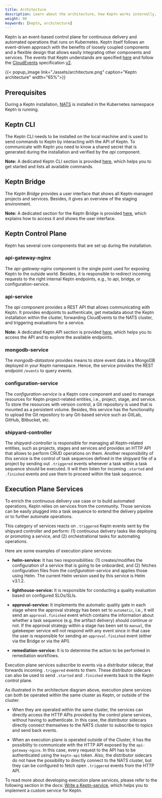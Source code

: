 ```yaml
---
title: Architecture
description: Learn about the architecture, how Keptn works internally, and can be extended.
weight: 90
keywords: [keptn, architecture]
---
```


Keptn is an event-based control plane for continuous delivery and automated operations that runs on Kubernetes. Keptn itself follows an event-driven approach with the benefits of loosely coupled components and a flexible design that allows easily integrating other components and services. The events that Keptn understands are specified [here](https://github.com/keptn/spec/blob/0.2.0/cloudevents.md) and follow the [CloudEvents](https://cloudevents.io/) specification [v2](https://github.com/cloudevents/spec/tree/v0.2).

{{< popup_image link="./assets/architecture.png" caption="Keptn architecture" width="65%">}}

## Prerequisites

During a Keptn installation, [NATS](https://nats.io/) is installed in the Kubernetes namespace Keptn is running.

## Keptn CLI
The Keptn CLI needs to be installed on the local machine and is used to send commands to Keptn by interacting with the API of Keptn. To communicate with Keptn you need to know a shared secret that is generated during the installation and verified by the *api* component.

**Note:** A dedicated Keptn CLI section is provided [here](../../0.8.x/reference/cli/), which helps you to get started and lists all available commands.

## Keptn Bridge

The *Keptn Bridge* provides a user interface that shows all Keptn-managed projects and services. Besides, it gives an overview of the staging environment. 

**Note:** A dedicated section for the Keptn Bridge is provided [here](../../0.8.x/reference/bridge/), which explains how to access it and shows the user interface.

## Keptn Control Plane

Keptn has several core components that are set up during the installation.

### api-gateway-nginx

The *api-gateway-nginx* component is the single point used for exposing Keptn to the outside world. Besides, it is responsible to redirect incoming requests to the right internal Keptn endpoints, e.g., to api, bridge, or configuration-service.

### api-service

The *api* component provides a REST API that allows communicating with Keptn. It provides endpoints to authenticate, get metadata about the Keptn installation within the cluster, forwarding CloudEvents to the NATS cluster, and triggering evaluations for a service.

**Note:** A dedicated Keptn API section is provided [here](../../0.8.x/reference/api/), which helps you to access the API and to explore the available endpoints.

### mongodb-service

The *mongodb-datastore* provides means to store event data in a MongoDB deployed in your Keptn namespace. Hence, the service provides the REST endpoint `/events` to query events.

### configuration-service

The *configuration-service* is a Keptn core component and used to manage resources for Keptn project-related entities, i.e., project, stage, and service. To store the resources with version control, a Git repository is used that is mounted as a persistent volume. Besides, this service has the functionality to upload the Git repository to any Git-based service such as GitLab, GitHub, Bitbucket, etc.

### shipyard-controller

The *shipyard-controller* is responsible for managing all Keptn-related entities, such as projects, stages and services and provides an HTTP API that allows to perform CRUD operations on them. 
Another responsibility of this service is the control of task sequences defined in the shipyard file of a project by sending out `.triggered` events whenever a task within a task sequence should be executed. 
It will then listen for incoming `.started` and `.finished` events and use them to proceed within the task sequence.

## Execution Plane Services

To enrich the continuous delivery use case or to build automated operations, Keptn relies on services from the community. Those services can be easily plugged into a task sequence to extend the delivery pipeline or to further automate operations.

This category of services reacts on `.triggered` Keptn events sent by the shipyard controller and perform: (1) continuous delivery tasks like deploying or promoting a service, and (2) orchestrational tasks for automating operations.

Here are some examples of execution plane services:

- **helm-service:** It has two responsibilities: (1) creates/modifies the configuration of a service that is going to be onboarded, and (2) fetches configuration files from the *configuration-service* and applies those using Helm. The current Helm version used by this service is Helm v3.1.2. 

- **lighthouse-service:** It is responsible for conducting a quality evaluation based on configured SLOs/SLIs. 

- **approval-service:** It implements the automatic quality gate in each stage where the approval strategy has been set to `automatic`, i.e., it will send an `approval.finished` event which contains the information about whether a task sequence (e.g. the artifact delivery) should continue or not. If the approval strategy within a stage has been set to `manual`, the gatekeeper service will not respond with any event since in that case the user is responsible for sending an `approval.finished` event (either via the Bridge or via the API).  

- **remediation-service:** It is to determine the action to be performed in remediation workflows. 

Execution plane services subscribe to events via a distributor sidecar, that forwards incoming `.triggered` events to them. These distributor sidecars can also be used to send `.started` and `.finished` events back to the Keptn control plane.

As illustrated in the architecture diagram above, execution plane services can both be operated within the same cluster as Keptn, or outside of the cluster. 

 - When they are operated within the same cluster, the services can directly access the HTTP APIs provided by the control plane services,
without having to authenticate. In this case, the distributor sidecars directly connect themselves to the NATS cluster to subscribe to topics and send back events.

- When an execution plane is operated outside of the Cluster, it has the possibility to communicate with the HTTP API exposed by the `api-gateway-nginx`. In this case, every request to the API has to be authenticated using the `keptn-api` token. 
Also, the distributor sidecars do not have the possibility to directly connect to the NATS cluster, but they can be configured to fetch open `.triggered` events from the HTTP API.

To read more about developing execution plane services, please refer to the following section in the docs: [Write a Keptn-service](../../0.8.x/integrations/custom_integration/), which helps you to implement a custom service for Keptn. 
